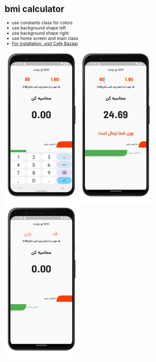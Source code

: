 # bmi calculator

- use constants class for colors
- use background shape left 
- use background shape right 
- use home screen and main class <br>
- <a href="https://cafebazaar.ir/app/com.omid.bmi_calculator">For installation, visit Cafe Bazaar</a><br>

<img src="1.png" with="500" height="500"> <img src="2.png" with="500" height="500">  <img src="3.png" with="500" height="500">

